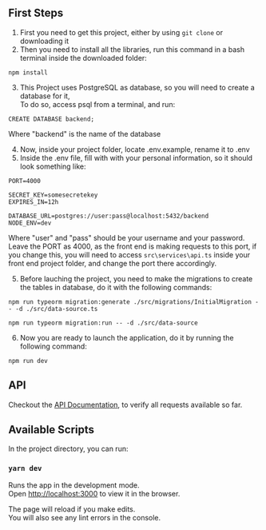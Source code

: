 ## First Steps
1) First you need to get this project, either by using `git clone` or downloading it
2) Then you need to install all the libraries, run this command in a bash terminal inside the downloaded folder:
```console
npm install
```
3) This Project uses PostgreSQL as database, so you will need to create a database for it, <br>
To do so, access psql from a terminal, and run:
```console
CREATE DATABASE backend;
```
Where "backend" is the name of the database

4) Now, inside your project folder, locate .env.example, rename it to .env
5) Inside the .env file, fill with with your personal information, so it should look something like:
```
PORT=4000

SECRET_KEY=somesecretekey
EXPIRES_IN=12h

DATABASE_URL=postgres://user:pass@localhost:5432/backend
NODE_ENV=dev
```
Where "user" and "pass" should be your username and your password.<br>
Leave the PORT as 4000, as the front end is making requests to this port, if you change this, you will need to access `src\services\api.ts` inside your front end project folder, and change the port there accordingly.

5) Before lauching the project, you need to make the migrations to create the tables in database, do it with the following commands:
```console
npm run typeorm migration:generate ./src/migrations/InitialMigration -- -d ./src/data-source.ts
```
```console
npm run typeorm migration:run -- -d ./src/data-source
```

6) Now you are ready to launch the application, do it by running the following command:
```console
npm run dev
```
## API
Checkout the [API Documentation](https://ricardocza.github.io/m6-s2-fullstack-chalenge-API/), to verify all requests available so far.

## Available Scripts

In the project directory, you can run:

### `yarn dev`

Runs the app in the development mode.\
Open [http://localhost:3000](http://localhost:3000) to view it in the browser.

The page will reload if you make edits.\
You will also see any lint errors in the console.
